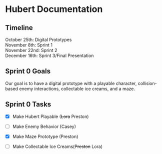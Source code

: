 # Hubert Documentation

## Timeline
October 25th: Digital Prototypes <br>
November 8th: Sprint 1 <br>
November 22nd: Sprint 2 <br>
December 16th: Sprint 3/Final Presentation <br>

## Sprint 0 Goals
Our goal is to have a digital prototype with a playable character, collision-based enemy interactions, collectable ice creams, and a maze.
## Sprint 0 Tasks
- [X] Make Hubert Playable (~~Lora~~ Preston)
- [ ] Make Enemy Behavior (Casey)
- [X] Make Maze Prototype (Preston)
- [ ] Make Collectable Ice Creams(~~Preston~~ Lora)

